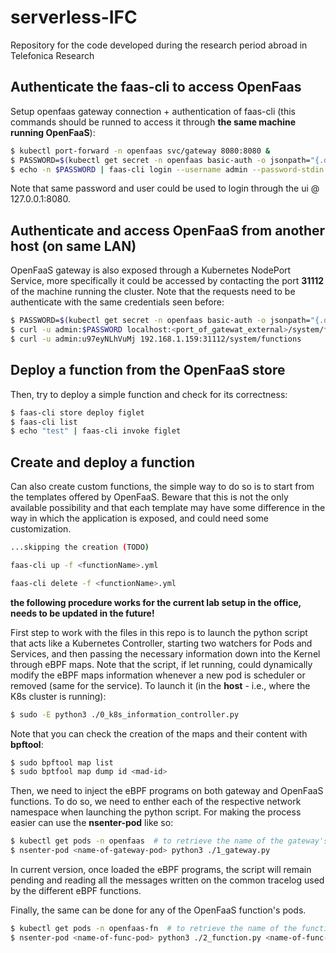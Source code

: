 # serverless-IFC
Repository for the code developed during the research period abroad in Telefonica Research

## Authenticate the faas-cli to access OpenFaas
Setup openfaas gateway connection + authentication of faas-cli (this commands should be runned to access it through **the same machine running OpenFaaS**):
```bash
$ kubectl port-forward -n openfaas svc/gateway 8080:8080 &
$ PASSWORD=$(kubectl get secret -n openfaas basic-auth -o jsonpath="{.data.basic-auth-password}" | base64 --decode; echo)
$ echo -n $PASSWORD | faas-cli login --username admin --password-stdin
```
Note that same password and user could be used to login through the ui @ 127.0.0.1:8080.

## Authenticate and access OpenFaaS from another host (on same LAN)
OpenFaaS gateway is also exposed through a Kubernetes NodePort Service, more specifically it could be accessed by contacting the port **31112** of the machine running the cluster. Note that the requests need to be authenticate with the same credentials seen before:

```bash
$ PASSWORD=$(kubectl get secret -n openfaas basic-auth -o jsonpath="{.data.basic-auth-password}" | base64 --decode; echo)
$ curl -u admin:$PASSWORD localhost:<port_of_gatewat_external>/system/functions
$ curl -u admin:u97eyNLhVuMj 192.168.1.159:31112/system/functions
```

## Deploy a function from the OpenFaaS store
Then, try to deploy a simple function and check for its correctness:
```bash
$ faas-cli store deploy figlet
$ faas-cli list
$ echo "test" | faas-cli invoke figlet
```

## Create and deploy a function
Can also create custom functions, the simple way to do so is to start from the templates offered by OpenFaaS. Beware that this is not the only available possibility and that each template may have some difference in the way in which the application is exposed, and could need some customization.

```bash
...skipping the creation (TODO)

faas-cli up -f <functionName>.yml

faas-cli delete -f <functionName>.yml
```

<!--
The current demo want to show the eBPF components in a simple environment. To start the demo you need to create a K8s cluster and install openfaas:

```bash
kind create cluster -n demo --config=./kind-config.yml
```

Then, for an easy installation of openFaaS, do:
```bash
arkade install openfaas
```

-->

**the following procedure works for the current lab setup in the office, needs to be updated in the future!**

First step to work with the files in this repo is to launch the python script that acts like a Kubernetes Controller, starting two watchers for Pods and Services, and then passing the necessary information down into the Kernel through eBPF maps. Note that the script, if let running, could dynamically modify the eBPF maps information whenever a new pod is scheduler or removed (same for the service). To launch it (in the **host** - i.e., where the K8s cluster is running):
```bash
$ sudo -E python3 ./0_k8s_information_controller.py
```

Note that you can check the creation of the maps and their content with **bpftool**:
```bash
$ sudo bpftool map list
$ sudo bptfool map dump id <mad-id>
```

Then, we need to inject the eBPF programs on both gateway and OpenFaaS functions. To do so, we need to enther each of the respective network namespace when launching the python script. For making the process easier can use the **nsenter-pod** like so:
```bash
$ kubectl get pods -n openfaas  # to retrieve the name of the gateway's pod
$ nsenter-pod <name-of-gateway-pod> python3 ./1_gateway.py
```
In current version, once loaded the eBPF programs, the script will remain pending and reading all the messages written on the common tracelog used by the different eBPF functions.

Finally, the same can be done for any of the OpenFaaS function's pods.
```bash
$ kubectl get pods -n openfaas-fn  # to retrieve the name of the functions' pod
$ nsenter-pod <name-of-func-pod> python3 ./2_function.py <name-of-func-pod>
```

